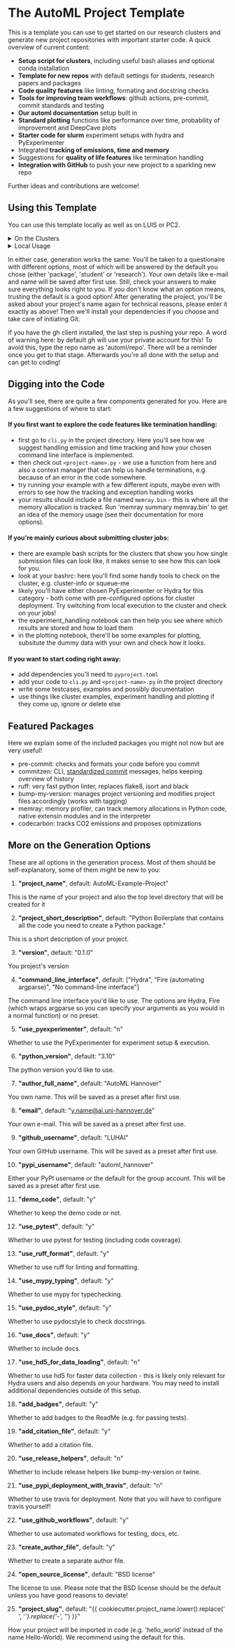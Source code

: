 # The AutoML Project Template
This is a template you can use to get started on our research clusters and generate new project repositories with important starter code.
A quick overview of current content:

- **Setup script for clusters**, including useful bash aliases and optional conda installation
- **Template for new repos** with default settings for students, research papers and packages
- **Code quality features** like linting, formating and docstring checks
- **Tools for improving team workflows**: github actions, pre-commit, commit standards and testing
- **Our automl documentation** setup built in
- **Standard plotting** functions like performance over time, probability of improvement and DeepCave plots
- **Starter code for slurm** experiment setups with hydra and PyExperimenter
- Integrated **tracking of emissions, time and memory** 
- Suggestions for **quality of life features** like termination handling
- **Integration with GitHub** to push your new project to a sparkling new repo

Further ideas and contributions are welcome!

## Using this Template
You can use this template locally as well as on LUIS or PC2.

<details>
<summary>On the Clusters</summary>
Before using this template on LUIS or PC2, you should run the cluster setup script once. 
Afterwards, you can generate repos freely without touching it again.
It will provide you with some useful commands for your bashrc and make sure everything is generated in the correct places.
Additionally, if you plan on using conda on the cluster you chose, the script will install conda and its paths for you.

#### Cluster setup
Start by cloning this repo. The default paths we'll use are $BIGWORK on LUIS and $SCRATCH/projects on PC2.

<details>
<summary>LUIS</summary>
For LUIS, run:
```bash
cd $BIGWORK
git clone https://github.com/LUH-AI/automl_repo_template.git
cd automl_repo_template
```

</details>

<details>
<summary>PC2</summary>
And for PC2:
```bash
cd $PC2PFS/hpc-prf-intexml/<your-username>
mkdir projects
cd projects
git clone https://github.com/LUH-AI/automl_repo_template.git
cd automl_repo_template
```
</details>

Now you can start the cluster setup with:
```
sh setup_cluster.sh
```

You will be asked a few questions and then the script will tell you what is happening. 
Afterwards, it's a good idea to check your bashrc to make sure everything looks alright and to familiarize yourself with your new shortcuts:
```
vim $HOME/.bashrc
```
Feel free to edit the paths and aliases any way you like, but ideally you'll keep the names intact so they work the same on both clusters.

Something we recommend for convenience is the [GitHub CLI](https://cli.github.com/). 
It's not mandatory, but will make pushing new projects to GitHub easier.
Make sure to have installed it and logged into the client before usage:
```bash
conda install gh --channel conda-forge
gh auth login
```

#### Project Generation

In the setup, we gave you a shortcut to run everything required. From anywhere on the cluster, run:
```
make-project
```
</details>

<details>
<summary>Local Usage</summary>
The first step is to clone the template repo:
For LUIS, run:
```bash
git clone https://github.com/LUH-AI/automl_repo_template.git
```

You need to install the cookiecutter-pypackage to generate new packages. 
You can do this in a conda environment or even your base python. If you're not doing this in a conda environment, the generation process can generate you one afterwards:
```
pip install pipx
pipx install cookiecutter
```
This is the only dependency you'll need, but we do recommend the GitHub CLI. 
You can find the installation instructions [here](https://cli.github.com/).
Make sure to have installed it and logged into the client before usage.

What's left to do is run:
```
source automl_repo_template/cookiecutter.sh
```

Note that 'source' has been tested on bash, if you use alternate shells, you might run into issues!
</details>


In either case, generation works the same:
You'll be taken to a questionaire with different options, most of which will be answered by the default you chose (either 'package', 'student' or 'research').
Your own details like e-mail and name will be saved after first use. 
Still, check your answers to make sure everything looks right to you. 
If you don't know what an option means, trusting the default is a good option!
After generating the project, you'll be asked about your project's name again for technical reasons, please enter it exactly as above! 
Then we'll install your dependencies if you choose and take care of initiating Git. 

If you have the gh client installed, the last step is pushing your repo. 
A word of warning here: by default gh will use your private account for this!
To avoid this, type the repo name as 'automl/repo'.
There will be a reminder once you get to that stage.
Afterwards you're all done with the setup and can get to coding!

## Digging into the Code
As you'll see, there are quite a few components generated for you. Here are a few suggestions of where to start:

#### If you first want to explore the code features like termination handling:
  - first go to `cli.py` in the project directory. Here you'll see how we suggest handling emission and time tracking and how your chosen command line interface is implemented.
  - then check out `<project-name>.py` - we use a function from here and also a context manager that can help us handle terminations, e.g. because of an error in the code somewhere.
  - try running your example with a few different inputs, maybe even with errors to see how the tracking and exception handling works
  - your results should include a file named `memray.bin` - this is where all the memory allocation is tracked. Run 'memray summary memray.bin' to get an idea of the memory usage (see their documentation for more options).

#### If you're mainly curious about submitting cluster jobs:
  - there are example bash scripts for the clusters that show you how single submission files can look like, it makes sense to see how this can look for you.
  - look at your bashrc: here you'll find some handy tools to check on the cluster, e.g. cluster-info or squeue-me
  - likely you'll have either chosen PyExperimenter or Hydra for this category - both come with pre-configured options for cluster deployment. Try switching from local execution to the cluster and check on your jobs!
  - the experiment_handling notebook can then help you see where which results are stored and how to load them
  - in the plotting notebook, there'll be some examples for plotting, subsitute the dummy data with your own and check how it looks. 

#### If you want to start coding right away:
  - add dependencies you'll need to `pyproject.toml`
  - add your code to `cli.py` and `<project-name>.py` in the project directory
  - write some testcases, examples and possibly documentation
  - use things like cluster examples, experiment handling and plotting if they come up, ignore or delete else

## Featured Packages
Here we explain some of the included packages you might not now but are very useful!

- pre-commit: checks and formats your code before you commit
- commitzen: CLI, [standardized commit](https://www.conventionalcommits.org/en/v1.0.0/) messages, helps keeping overview of history
- ruff: very fast python linter, replaces flake8, isort and black
- bump-my-version: manages project versioning and modifies project files accordingly (works with tagging)
- memray: memory profiler, can track memory allocations in Python code, native extensin modules and in the interpreter
- codecarbon: tracks CO2 emissions and proposes optimizations

## More on the Generation Options
These are all options in the generation process. Most of them should be self-explanatory, some of them might be new to you:

1. **"project_name"**, default: AutoML-Example-Project"

This is the name of your project and also the top level directory that will be created for it

2. **"project_short_description"**, default: "Python Boilerplate that contains all the code you need to create a Python package."

This is a short description of your project.

3. **"version"**, default: "0.1.0"

You project's version

4. **"command_line_interface"**, default: ["Hydra", "Fire (automating argparse)", "No command-line interface"]

The command line interface you'd like to use. The options are Hydra, Fire (which wraps argparse so you can specify your arguments as you would in a normal function) or no preset.

5. **"use_pyexperimenter"**, default: "n"

Whether to use the PyExperimenter for experiment setup & execution.

6. **"python_version"**, default: "3.10"

The python version you'd like to use.

7. **"author_full_name"**, default: "AutoML Hannover"

You own name. This will be saved as a preset after first use.

8. **"email"**, default: "y.name@ai.uni-hannover.de"

Your own e-mail. This will be saved as a preset after first use.

9. **"github_username"**, default: "LUHAI"

Your own GitHub username. This will be saved as a preset after first use.

10. **"pypi_username"**, default: "automl_hannover"

Either your PyPI username or the default for the group account. This will be saved as a preset after first use.

11. **"demo_code"**, default: "y"

Whether to keep the demo code or not.

12. **"use_pytest"**, default: "y"

Whether to use pytest for testing (including code coverage).

13. **"use_ruff_format"**, default: "y"

Whether to use ruff for linting and formatting.

14. **"use_mypy_typing"**, default: "y"

Whether to use mypy for typechecking.

15. **"use_pydoc_style"**, default: "y"

Whether to use pydocstyle to check docstrings.

16. **"use_docs"**, default: "y"

Whether to include docs.

17. **"use_hd5_for_data_loading"**, default: "n"

Whether to use hd5 for faster data collection - this is likely only relevant for Hydra users and also depends on your hardware. You may need to install additional dependencies outside of this setup.

18. **"add_badges"**, default: "y"

Whether to add badges to the ReadMe (e.g. for passing tests).

19. **"add_citation_file"**, default: "y"

Whether to add a citation file.

20. **"use_release_helpers"**, default: "n"

Whether to include release helpers like bump-my-version or twine.

21. **"use_pypi_deployment_with_travis"**, default: "n"

Whether to use travis for deployment. Note that you will have to configure travis yourself!

22. **"use_github_workflows"**, default: "y"

Whether to use automated workflows for testing, docs, etc.

23. **"create_author_file"**, default: "y"

Whether to create a separate author file.

24. **"open_source_license"**, default: "BSD license"

The license to use. Please note that the BSD license should be the default unless you have good reasons to deviate!

25. **"project_slug"**, default: "{{ cookiecutter.project_name.lower().replace(' ', '_').replace('-', '_') }}"

How your project will be imported in code (e.g. 'hello_world' instead of the name Hello-World). We recommend using the default for this.